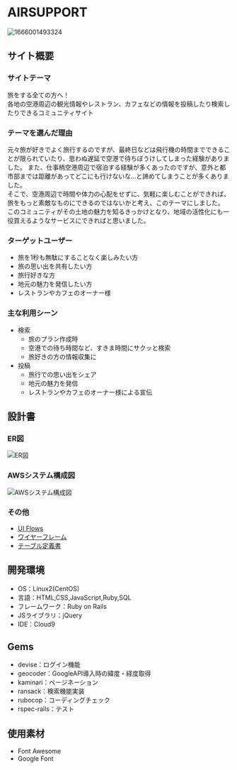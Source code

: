 # AIRSUPPORT

![1666001493324](https://user-images.githubusercontent.com/106796386/196151749-ff090a8f-320e-482d-af78-42ff1c393f05.png)

## サイト概要

### サイトテーマ
  旅をする全ての方へ！  
  各地の空港周辺の観光情報やレストラン、カフェなどの情報を投稿したり検索したりできるコミュニティサイト


### テーマを選んだ理由
  元々旅が好きでよく旅行するのですが、最終日などは飛行機の時間までできることが限られていたり、思わぬ遅延で空港で待ちぼうけしてしまった経験がありました。
  また、仕事柄空港周辺で宿泊する経験が多くあったのですが、意外と都市部までは距離があってどこにも行けないな…と諦めてしまうことが多くありました。  
  そこで、空港周辺で時間や体力の心配をせずに、気軽に楽しむことができれば、旅をもっと素敵なものにできるのではないかと考え、このテーマにしました。  
  このコミュニティがその土地の魅力を知るきっかけとなり、地域の活性化にも一役買えるようなサービスにできればと思いました。

### ターゲットユーザー
 - 旅を1秒も無駄にすることなく楽しみたい方
 - 旅の思い出を共有したい方
 - 旅行好きな方
 - 地元の魅力を発信したい方
 - レストランやカフェのオーナー様

### 主な利用シーン
- 検索
  - 旅のプラン作成時
  - 空港での待ち時間など、すきま時間にサクッと検索
  - 旅好きの方の情報収集に
- 投稿
  - 旅行での思い出をシェア
  - 地元の魅力を発信
  - レストランやカフェのオーナー様による宣伝

## 設計書

### ER図
![ER図](https://user-images.githubusercontent.com/106796386/196148995-2c6a3463-8e41-476c-ae8b-364b7f5522a2.jpg)

### AWSシステム構成図
![AWSシステム構成図](https://user-images.githubusercontent.com/106796386/196151335-1ed11995-edb1-4662-9db1-7507183a0a45.jpg)

### その他
- [UI Flows](https://drive.google.com/file/d/1D7TgHl0nmjuLEqufgK1qBxe2b572__s7/view?usp=sharing)
- [ワイヤーフレーム](https://drive.google.com/file/d/1vaFUBP_x4B90DP3prFGON9LMyffXkkO5/view?usp=sharing)
- [テーブル定義書](https://docs.google.com/spreadsheets/d/1Tp5NF7XPubGdvODzr5KErdDS83oDe2MVII_KGrHSeE4/edit?usp=sharing)

## 開発環境
- OS：Linux2(CentOS)
- 言語：HTML,CSS,JavaScript,Ruby,SQL
- フレームワーク：Ruby on Rails
- JSライブラリ：jQuery
- IDE：Cloud9

## Gems
- devise：ログイン機能
- geocoder：GoogleAPI導入時の緯度・経度取得
- kaminari：ページネーション
- ransack：検索機能実装
- rubocop：コーディングチェック
- rspec-rails：テスト

## 使用素材
- Font Awesome
- Google Font
